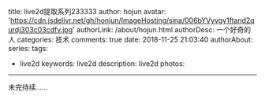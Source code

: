 title: live2d提取系列233333
author: hojun
avatar: 'https://cdn.jsdelivr.net/gh/honjun/ImageHosting/sina/006bYVyvgy1ftand2qurdj303c03cdfv.jpg'
authorLink: /about/hojun.html
authorDesc: 一个好奇的人
categories: 技术
comments: true
date: 2018-11-25 21:03:40
authorAbout:
series:
tags:
 - live2d
keywords: live2d
description: live2d
photos:
---
未完待续......